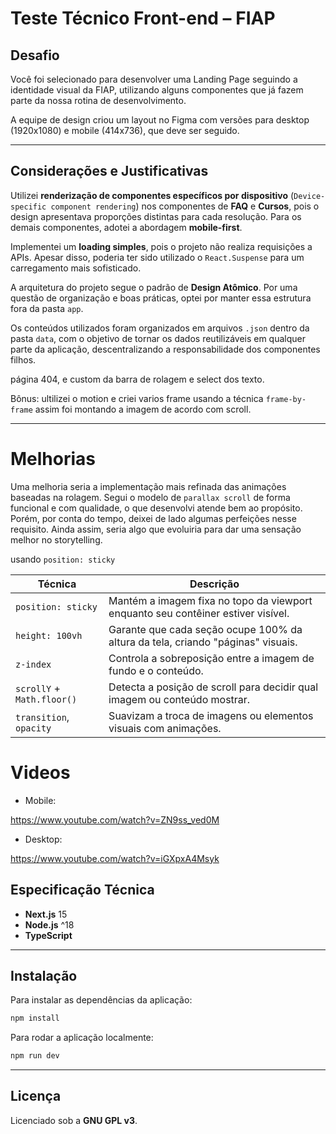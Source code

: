 # Teste Técnico Front-end – FIAP

## Desafio

Você foi selecionado para desenvolver uma Landing Page seguindo a identidade visual da FIAP, utilizando alguns componentes que já fazem parte da nossa rotina de desenvolvimento.

A equipe de design criou um layout no Figma com versões para desktop (1920x1080) e mobile (414x736), que deve ser seguido.

---

## Considerações e Justificativas

Utilizei **renderização de componentes específicos por dispositivo** (`Device-specific component rendering`) nos componentes de **FAQ** e **Cursos**, pois o design apresentava proporções distintas para cada resolução. Para os demais componentes, adotei a abordagem **mobile-first**.

Implementei um **loading simples**, pois o projeto não realiza requisições a APIs. Apesar disso, poderia ter sido utilizado o `React.Suspense` para um carregamento mais sofisticado.

A arquitetura do projeto segue o padrão de **Design Atômico**. Por uma questão de organização e boas práticas, optei por manter essa estrutura fora da pasta `app`.

Os conteúdos utilizados foram organizados em arquivos `.json` dentro da pasta `data`, com o objetivo de tornar os dados reutilizáveis em qualquer parte da aplicação, descentralizando a responsabilidade dos componentes filhos.

página 404, e custom da barra de rolagem e select dos texto.

Bônus: ultilizei o motion e criei varios frame usando a técnica `frame-by-frame` assim foi montando a imagem de acordo com scroll.

---

# Melhorias

Uma melhoria seria a implementação mais refinada das animações baseadas na rolagem. Segui o modelo de `parallax scroll` de forma funcional e com qualidade, o que desenvolvi atende bem ao propósito. Porém, por conta do tempo, deixei de lado algumas perfeições nesse requisito. Ainda assim, seria algo que evoluiria para dar uma sensação melhor no storytelling.

usando `position: sticky`


| Técnica                    | Descrição                                                                        |
| -------------------------- | -------------------------------------------------------------------------------- |
| `position: sticky`         | Mantém a imagem fixa no topo da viewport enquanto seu contêiner estiver visível. |
| `height: 100vh`            | Garante que cada seção ocupe 100% da altura da tela, criando "páginas" visuais.  |
| `z-index`                  | Controla a sobreposição entre a imagem de fundo e o conteúdo.                    |
| `scrollY` + `Math.floor()` | Detecta a posição de scroll para decidir qual imagem ou conteúdo mostrar.        |
| `transition`, `opacity`    | Suavizam a troca de imagens ou elementos visuais com animações.                  |



# Videos

- Mobile:

https://www.youtube.com/watch?v=ZN9ss_ved0M

- Desktop:

https://www.youtube.com/watch?v=iGXpxA4Msyk


## Especificação Técnica

* **Next.js** 15
* **Node.js** ^18
* **TypeScript**

---

## Instalação

Para instalar as dependências da aplicação:

```bash
npm install
```

Para rodar a aplicação localmente:

```bash
npm run dev
```

---

## Licença

Licenciado sob a **GNU GPL v3**.
